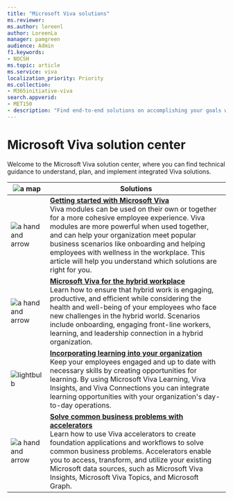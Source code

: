 ```yaml
---
title: "Microsoft Viva solutions"
ms.reviewer: 
ms.author: loreenl
author: LoreenLa
manager: pamgreen
audience: Admin
f1.keywords:
- NOCSH
ms.topic: article
ms.service: viva
localization_priority: Priority
ms.collection:  
- M365initiative-viva
search.appverid:
- MET150
- description: "Find end-to-end solutions on accomplishing your goals with  Microsoft Viva, the employee experience platform."
---
```


# Microsoft Viva solution center

Welcome to the Microsoft Viva solution center, where you can find technical guidance to understand, plan, and implement integrated Viva solutions.

| ![a map](/office/media/icons/walkthrough-map-blue.png)          | Solutions   |
| ------------- | ------------- |
| ![a hand and arrow](/office/media/icons/get-started-blue.png)  | **[Getting started with Microsoft Viva](/viva/solutions/getting-started-with-microsoft-viva)** <br>Viva modules can be used on their own or together for a more cohesive employee experience. Viva modules are more powerful when used together, and can help your organization meet popular business scenarios like onboarding and helping employees with wellness in the workplace. This article will help you understand which solutions are right for you.   |
| ![a hand and arrow](/office/media/icons/meeting.png)  | **[Microsoft Viva for the hybrid workplace](/viva/solutions/viva-for-the-hybrid-workplace)** <br>Learn how to ensure that hybrid work is engaging, productive, and efficient while considering the health and well-being of your employees who face new challenges in the hybrid world. Scenarios include onboarding, engaging front-line workers, learning, and leadership connection in a hybrid organization. |
| ![lightbulb](/office/media/icons/lightbulb-idea-capture-blue.png)  | **[Incorporating learning into your organization](/viva/solutions/incorporate-learning)** <br>Keep your employees engaged and up to date with necessary skills by creating opportunities for learning. By using Microsoft Viva Learning, Viva Insights, and Viva Connections you can integrate learning opportunities with your organization's day-to-day operations. |
| ![a hand and arrow](/office/media/icons/blocks-blue.png)  | **[Solve common business problems with accelerators](/viva/solutions/index)** <br>Learn  how to use Viva accelerators to create foundation applications and workflows to solve common business problems. Accelerators enable you to access, transform, and utilize your existing Microsoft data sources, such as Microsoft Viva Insights, Microsoft Viva Topics, and Microsoft Graph.  |



